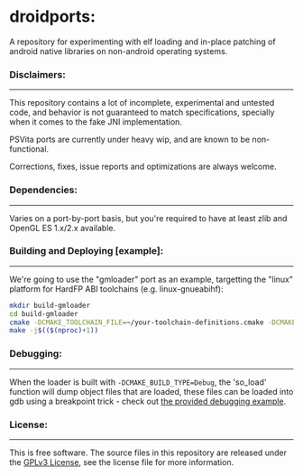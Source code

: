 # droidports:
A repository for experimenting with elf loading and in-place patching of android native libraries on non-android operating systems.

### Disclaimers:
-----
This repository contains a lot of incomplete, experimental and untested code, and behavior is not guaranteed to match specifications, specially when it comes to the fake JNI implementation.

PSVita ports are currently under heavy wip, and are known to be non-functional.

Corrections, fixes, issue reports and optimizations are always welcome.

### Dependencies:
-----
Varies on a port-by-port basis, but you're required to have at least zlib and OpenGL ES 1.x/2.x available.

### Building and Deploying [example]:
-----

We're going to use the "gmloader" port as an example, targetting the "linux" platform for HardFP ABI toolchains (e.g. linux-gnueabihf):

```bash
mkdir build-gmloader
cd build-gmloader
cmake -DCMAKE_TOOLCHAIN_FILE=~/your-toolchain-definitions.cmake -DCMAKE_BUILD_TYPE=Release -DPLATFORM=linux -DPORT=gmloader -DARMHF=ON
make -j$(($(nproc)+1))
```

### Debugging:
-----
When the loader is built with `-DCMAKE_BUILD_TYPE=Debug`, the 'so_load' function will dump object files that are loaded, these files can be loaded into gdb using a breakpoint trick - check out [the provided debugging example](debug.gdb).

### License:
-----
This is free software. The source files in this repository are released under the [GPLv3 License](LICENSE.md), see the license file for more information.